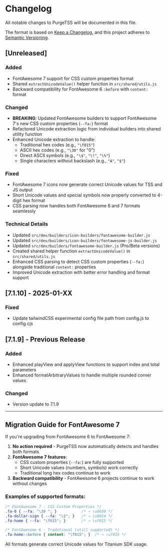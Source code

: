 # Changelog

All notable changes to PurgeTSS will be documented in this file.

The format is based on [Keep a Changelog](https://keepachangelog.com/en/1.0.0/),
and this project adheres to [Semantic Versioning](https://semver.org/spec/v2.0.0.html).

## [Unreleased]

### Added
- FontAwesome 7 support for CSS custom properties format
- Shared `extractUnicodeValue()` helper function in `src/shared/utils.js`
- Backward compatibility for FontAwesome 6 `:before` with `content:` format

### Changed
- **BREAKING**: Updated FontAwesome builders to support FontAwesome 7's new CSS custom properties (`--fa:`) format
- Refactored Unicode extraction logic from individual builders into shared utility function
- Enhanced Unicode extraction to handle:
  - Traditional hex codes (e.g., `"\f015"`)
  - ASCII hex codes (e.g., `"\30"` for "0")
  - Direct ASCII symbols (e.g., `"\$"`, `"\!"`, `"\%"`)
  - Single characters without backslash (e.g., `"A"`, `"$"`)

### Fixed
- FontAwesome 7 icons now generate correct Unicode values for TSS and JS output
- Short Unicode values and special symbols now properly converted to 4-digit hex format
- CSS parsing now handles both FontAwesome 6 and 7 formats seamlessly

### Technical Details
- Updated `src/dev/builders/icon-builders/fontawesome-builder.js`
- Updated `src/dev/builders/icon-builders/fontawesome-js-builder.js`
- Updated `src/dev/builders/fontawesome-builder.js` (Pro/Beta versions)
- Created shared helper function `extractUnicodeValue()` in `src/shared/utils.js`
- Enhanced CSS parsing to detect CSS custom properties (`--fa:`) alongside traditional `content:` properties
- Improved Unicode extraction with better error handling and format support

## [7.1.10] - 2025-01-XX

### Fixed
- Update tailwindCSS experimental config file path from config.js to config.cjs

## [7.1.9] - Previous Release

### Added
- Enhanced playView and applyView functions to support index and total parameters
- Enhanced formatArbitraryValues to handle multiple rounded corner values

### Changed
- Version update to 7.1.9

---

## Migration Guide for FontAwesome 7

If you're upgrading from FontAwesome 6 to FontAwesome 7:

1. **No action required** - PurgeTSS now automatically detects and handles both formats
2. **FontAwesome 7 features**:
   - CSS custom properties (`--fa:`) are fully supported
   - Short Unicode values (numbers, symbols) work correctly
   - Traditional long hex codes continue to work
3. **Backward compatibility** - FontAwesome 6 projects continue to work without changes

### Examples of supported formats:

```css
/* FontAwesome 7 - CSS Custom Properties */
.fa-0 { --fa: "\30 "; }           /* → \u0030 */
.fa-dollar-sign { --fa: "\$"; }   /* → \u0024 */
.fa-home { --fa: "\f015"; }       /* → \uf015 */

/* FontAwesome 6 - Traditional (still supported) */
.fa-home::before { content: "\f015"; }  /* → \uf015 */
```

All formats generate correct Unicode values for Titanium SDK usage.
